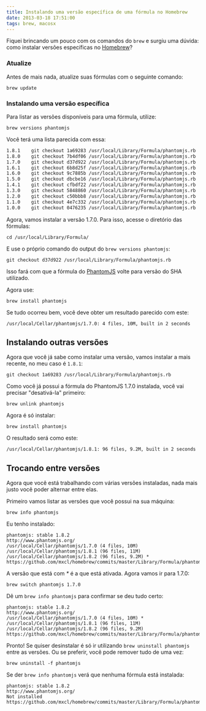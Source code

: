 ```yaml
---
title: Instalando uma versão específica de uma fórmula no Homebrew
date: 2013-03-18 17:51:00
tags: brew, macosx
---
```


Fiquei brincando um pouco com os comandos do `brew` e surgiu uma dúvida: como instalar versões específicas no [Homebrew](http://mxcl.github.com/homebrew/)?

### Atualize

Antes de mais nada, atualize suas fórmulas com o seguinte comando:

``brew update``

### Instalando uma versão específica

Para listar as versões disponíveis para uma fórmula, utilize:

``brew versions phantomjs``

Você terá uma lista parecida com essa:

```bash
1.8.1    git checkout 1a69283 /usr/local/Library/Formula/phantomjs.rb
1.8.0    git checkout 7b4df06 /usr/local/Library/Formula/phantomjs.rb
1.7.0    git checkout d37d922 /usr/local/Library/Formula/phantomjs.rb
1.6.1    git checkout 6b8d25f /usr/local/Library/Formula/phantomjs.rb
1.6.0    git checkout 9c7885b /usr/local/Library/Formula/phantomjs.rb
1.5.0    git checkout dbcbe16 /usr/local/Library/Formula/phantomjs.rb
1.4.1    git checkout cfbdf22 /usr/local/Library/Formula/phantomjs.rb
1.3.0    git checkout 5848860 /usr/local/Library/Formula/phantomjs.rb
1.2.0    git checkout c50bbb8 /usr/local/Library/Formula/phantomjs.rb
1.1.0    git checkout 4e7c332 /usr/local/Library/Formula/phantomjs.rb
1.0.0    git checkout 0476235 /usr/local/Library/Formula/phantomjs.rb
```

<!-- more -->

Agora, vamos instalar a versão 1.7.0. Para isso, acesse o diretório das fórmulas:

``cd /usr/local/Library/Formula/``

E use o próprio comando do output do ``brew versions phantomjs``:

``git checkout d37d922 /usr/local/Library/Formula/phantomjs.rb``

Isso fará com que a fórmula do [PhantomJS](http://phantomjs.org/) volte para versão do SHA utilizado.

Agora use:

``brew install phantomjs``

Se tudo ocorreu bem, você deve obter um resultado parecido com este:

``/usr/local/Cellar/phantomjs/1.7.0: 4 files, 10M, built in 2 seconds``

## Instalando outras versões

Agora que você já sabe como instalar uma versão, vamos instalar a mais recente, no meu caso é `1.8.1`:

``git checkout 1a69283 /usr/local/Library/Formula/phantomjs.rb``

Como você já possui a fórmula do PhantomJS 1.7.0 instalada, você vai precisar "desativá-la" primeiro:

``brew unlink phantomjs``

Agora é só instalar:

``brew install phantomjs``

O resultado será como este:

``/usr/local/Cellar/phantomjs/1.8.1: 96 files, 9.2M, built in 2 seconds``

## Trocando entre versões

Agora que você está trabalhando com várias versões instaladas, nada mais justo você poder alternar entre elas.

Primeiro vamos listar as versões que você possui na sua máquina:

``brew info phantomjs``

Eu tenho instalado:

```
phantomjs: stable 1.8.2
http://www.phantomjs.org/
/usr/local/Cellar/phantomjs/1.7.0 (4 files, 10M)
/usr/local/Cellar/phantomjs/1.8.1 (96 files, 11M)
/usr/local/Cellar/phantomjs/1.8.2 (96 files, 9.2M) *
https://github.com/mxcl/homebrew/commits/master/Library/Formula/phantomjs.rb
```

A versão que está com _*_ é a que está ativada.
Agora vamos ir para 1.7.0:

``brew switch phantomjs 1.7.0``

Dê um ``brew info phantomjs`` para confirmar se deu tudo certo:

```
phantomjs: stable 1.8.2
http://www.phantomjs.org/
/usr/local/Cellar/phantomjs/1.7.0 (4 files, 10M) *
/usr/local/Cellar/phantomjs/1.8.1 (96 files, 11M)
/usr/local/Cellar/phantomjs/1.8.2 (96 files, 9.2M)
https://github.com/mxcl/homebrew/commits/master/Library/Formula/phantomjs.rb
```

Pronto! Se quiser desinstalar é só ir utilizando ``brew uninstall phantomjs`` entre as versões.
Ou se preferir, você pode remover tudo de uma vez:

``brew uninstall -f phantomjs``

Se der ``brew info phantomjs`` verá que nenhuma fórmula está instalada:

```
phantomjs: stable 1.8.2
http://www.phantomjs.org/
Not installed
https://github.com/mxcl/homebrew/commits/master/Library/Formula/phantomjs.rb
```
